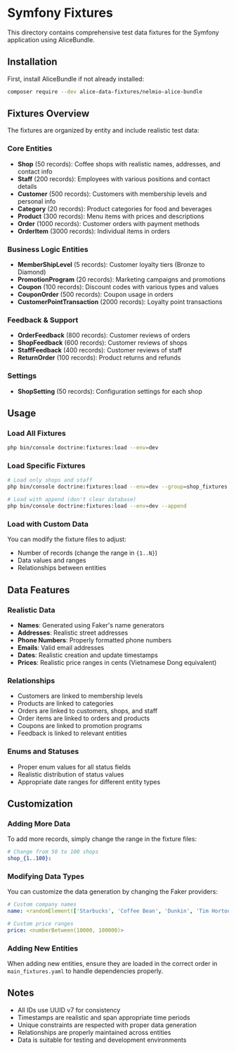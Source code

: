 # Symfony Fixtures

This directory contains comprehensive test data fixtures for the Symfony application using AliceBundle.

## Installation

First, install AliceBundle if not already installed:

```bash
composer require --dev alice-data-fixtures/nelmio-alice-bundle
```

## Fixtures Overview

The fixtures are organized by entity and include realistic test data:

### Core Entities

-   **Shop** (50 records): Coffee shops with realistic names, addresses, and contact info
-   **Staff** (200 records): Employees with various positions and contact details
-   **Customer** (500 records): Customers with membership levels and personal info
-   **Category** (20 records): Product categories for food and beverages
-   **Product** (300 records): Menu items with prices and descriptions
-   **Order** (1000 records): Customer orders with payment methods
-   **OrderItem** (3000 records): Individual items in orders

### Business Logic Entities

-   **MemberShipLevel** (5 records): Customer loyalty tiers (Bronze to Diamond)
-   **PromotionProgram** (20 records): Marketing campaigns and promotions
-   **Coupon** (100 records): Discount codes with various types and values
-   **CouponOrder** (500 records): Coupon usage in orders
-   **CustomerPointTransaction** (2000 records): Loyalty point transactions

### Feedback & Support

-   **OrderFeedback** (800 records): Customer reviews of orders
-   **ShopFeedback** (600 records): Customer reviews of shops
-   **StaffFeedback** (400 records): Customer reviews of staff
-   **ReturnOrder** (100 records): Product returns and refunds

### Settings

-   **ShopSetting** (50 records): Configuration settings for each shop

## Usage

### Load All Fixtures

```bash
php bin/console doctrine:fixtures:load --env=dev
```

### Load Specific Fixtures

```bash
# Load only shops and staff
php bin/console doctrine:fixtures:load --env=dev --group=shop_fixtures.yaml,staff_fixtures.yaml

# Load with append (don't clear database)
php bin/console doctrine:fixtures:load --env=dev --append
```

### Load with Custom Data

You can modify the fixture files to adjust:

-   Number of records (change the range in `{1..N}`)
-   Data values and ranges
-   Relationships between entities

## Data Features

### Realistic Data

-   **Names**: Generated using Faker's name generators
-   **Addresses**: Realistic street addresses
-   **Phone Numbers**: Properly formatted phone numbers
-   **Emails**: Valid email addresses
-   **Dates**: Realistic creation and update timestamps
-   **Prices**: Realistic price ranges in cents (Vietnamese Dong equivalent)

### Relationships

-   Customers are linked to membership levels
-   Products are linked to categories
-   Orders are linked to customers, shops, and staff
-   Order items are linked to orders and products
-   Coupons are linked to promotion programs
-   Feedback is linked to relevant entities

### Enums and Statuses

-   Proper enum values for all status fields
-   Realistic distribution of status values
-   Appropriate date ranges for different entity types

## Customization

### Adding More Data

To add more records, simply change the range in the fixture files:

```yaml
# Change from 50 to 100 shops
shop_{1..100}:
```

### Modifying Data Types

You can customize the data generation by changing the Faker providers:

```yaml
# Custom company names
name: <randomElement(['Starbucks', 'Coffee Bean', 'Dunkin', 'Tim Hortons'])>

# Custom price ranges
price: <numberBetween(10000, 100000)>
```

### Adding New Entities

When adding new entities, ensure they are loaded in the correct order in `main_fixtures.yaml` to handle dependencies properly.

## Notes

-   All IDs use UUID v7 for consistency
-   Timestamps are realistic and span appropriate time periods
-   Unique constraints are respected with proper data generation
-   Relationships are properly maintained across entities
-   Data is suitable for testing and development environments
